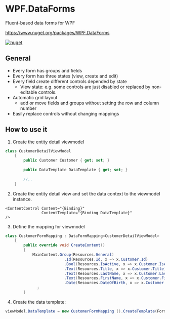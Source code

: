 # WPF.DataForms
Fluent-based data forms for WPF

https://www.nuget.org/packages/WPF.DataForms

[![nuget](https://img.shields.io/nuget/v/WPF.DataForms.svg)](https://www.nuget.org/packages/WPF.DataForms)

## General ##

- Every form has groups and fields
- Every form has three states (view, create and edit)
- Every field create different controls depended by state
  - View state: e.g. some controls are just disabled or replaced by non-editable controls.
- Automatic grid layout
  - add or move fields and groups without setting the row and column number
- Easily replace controls without changing mappings

## How to use it ##


1. Create the entity detail viewmodel

```CS
class CustomerDetailViewModel
    {
        public Customer Customer { get; set; }
        
        public DataTemplate DataTemplate { get; set; }
        
        //..
    }
```

2. Create the entity detail view and set the data context to the viewmodel instance.

```XAML
<ContentControl Content="{Binding}"
                ContentTemplate="{Binding DataTemplate}"
/>
```

3. Define the mapping for viewmodel

```CS
class CustomerFormMapping : DataFormMapping<CustomerDetailViewModel>
    {
        public override void CreateContent()
        {
            MainContent.Group(Resources.General)
                          .Id(Resources.Id, x => x.Customer.Id)
                          .Bool(Resources.IsActive, x => x.Customer.IsActive)
                          .Text(Resources.Title, x => x.Customer.Title)
                          .Text(Resources.LastName, x => x.Customer.Lastname)
                          .Text(Resources.FirstName, x => x.Customer.Firstname)
                          .Date(Resources.DateOfBirth, x => x.Customer.DOB)
              ;
        }
```

4. Create the data template:

```CS
viewModel.DataTemplate = new CustomerFormMapping ().CreateTemplate(FormState.View);
```
